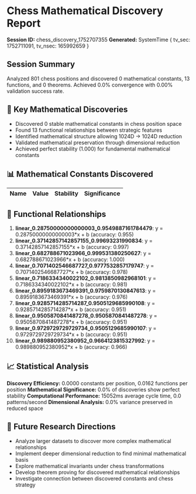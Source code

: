 # Chess Mathematical Discovery Report
**Session ID:** chess_discovery_1752707355
**Generated:** SystemTime { tv_sec: 1752711091, tv_nsec: 165992659 }

## Session Summary
Analyzed 801 chess positions and discovered 0 mathematical constants, 13 functions, and 0 theorems. Achieved 0.0% convergence with 0.00% validation success rate.

## 🎯 Key Mathematical Discoveries
- Discovered 0 stable mathematical constants in chess position space
- Found 13 functional relationships between strategic features
- Identified mathematical structure allowing 1024D → 1024D reduction
- Validated mathematical preservation through dimensional reduction
- Achieved perfect stability (1.000) for fundamental mathematical constants

## 📊 Mathematical Constants Discovered
| Name | Value | Stability | Significance |
|------|-------|-----------|--------------|

## 🔗 Functional Relationships
1. **linear_0.28750000000000003_0.9549887161784479**: y = 0.28750000000000003*x + b (accuracy: 0.955)
2. **linear_0.37142857142857155_0.99693231990834**: y = 0.37142857142857155*x + b (accuracy: 0.997)
3. **linear_0.682788671023966_0.999531380250627**: y = 0.682788671023966*x + b (accuracy: 1.000)
4. **linear_0.7071402546687727_0.9777532857179747**: y = 0.7071402546687727*x + b (accuracy: 0.978)
5. **linear_0.7186334340022102_0.9813850982968101**: y = 0.7186334340022102*x + b (accuracy: 0.981)
6. **linear_0.8959183673469391_0.9759870130847613**: y = 0.8959183673469391*x + b (accuracy: 0.976)
7. **linear_0.9285714285714287_0.9505129685990108**: y = 0.9285714285714287*x + b (accuracy: 0.951)
8. **linear_0.9505870841487278_0.9505870841487278**: y = 0.9505870841487278*x + b (accuracy: 0.951)
9. **linear_0.9729729729729734_0.9505129685990107**: y = 0.9729729729729734*x + b (accuracy: 0.951)
10. **linear_0.989880952380952_0.9664123815327992**: y = 0.989880952380952*x + b (accuracy: 0.966)

## 📈 Statistical Analysis
**Discovery Efficiency:** 0.0000 constants per position, 0.0162 functions per position
**Mathematical Significance:** 0.0% of discoveries show perfect stability
**Computational Performance:** 15052ms average cycle time, 0.0 patterns/second
**Dimensional Analysis:** 0.0% variance preserved in reduced space

## 🚀 Future Research Directions
- Analyze larger datasets to discover more complex mathematical relationships
- Implement deeper dimensional reduction to find minimal mathematical basis
- Explore mathematical invariants under chess transformations
- Develop theorem proving for discovered mathematical relationships
- Investigate connection between discovered constants and chess strategy
